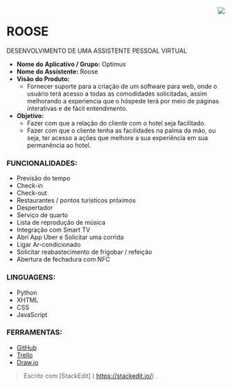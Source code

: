  <img src="https://github.com/mateuscamargo/Roose_App/blob/master/Roose.jpg" align="right">


# ROOSE

DESENVOLVIMENTO DE UMA ASSISTENTE PESSOAL VIRTUAL

- **Nome do Aplicativo / Grupo:** Optimus 
- **Nome do Assistente:** Roose
- **Visão do Produto:** 
   - Fornecer suporte para a criação de um software para web, onde o usuário terá acesso a todas as comodidades solicitadas, assim melhorando a experiencia que o hóspede terá por meio de páginas interativas e de fácil entendimento.
- **Objetivo:**
  - Fazer com que a relação do cliente com o
hotel seja facilitado. 
  - Fazer com que o cliente tenha as facilidades
na palma da mão, ou seja, ter acesso a ações
que melhore a sua experiência em sua permanência ao hotel.

 ### FUNCIONALIDADES:
 - Previsão do tempo
 - Check-in
 - Check-out
 - Restaurantes / pontos turísticos próximos
 - Despertador
 - Serviço de quarto
 - Lista de reprodução de música
 - Integração com Smart TV
 - Abri App Uber e Solicitar uma corrida
 - Ligar Ar-condicionado
 - Solicitar reabastecimento de frigobar / refeição
 - Abertura de fechadura com NFC
 
### LINGUAGENS:
- Python
- XHTML
- CSS
- JavaScript

### FERRAMENTAS:
- [GitHub](https://github.com/mateuscamargo/Roose_App)
- [Trello](https://trello.com/b/oUfxIrLz/app-roose)
- [Draw.io](https://draw.io)


 







> Escrito com [StackEdit] ( https://stackedit.io/) .
<!--stackedit_data:
eyJoaXN0b3J5IjpbMzc3ODU4OTcwLDEyNDMwODIxODksLTI3Mz
QwNjAzOSw2MDMwMzMyMzQsMTI2NjEzMDM5NCw0MTMwNTE2Nzks
MjA3MTYwNzQ0OSwxMjI3MTQxMjg2LC00OTg3NzM5ODksMTIzMj
E4MzYwMV19
-->
